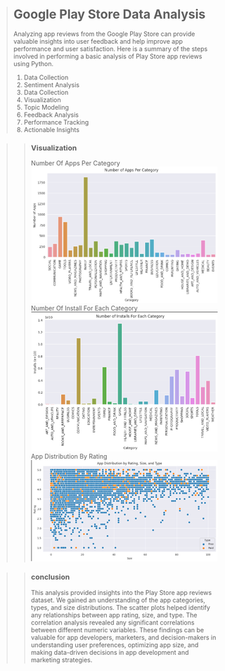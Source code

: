 > # Google Play Store Data Analysis 
> Analyzing app reviews from the Google Play Store can provide valuable insights into user feedback and help improve app performance and user satisfaction. Here is a summary of the steps involved in performing a basic analysis of Play Store app reviews using Python.
> 1. Data Collection
> 2. Sentiment Analysis
> 3. Data Collection
> 4. Visualization
> 5. Topic Modeling
> 6. Feedback Analysis
> 7. Performance Tracking
> 8. Actionable Insights

>> ### Visualization
>> Number Of Apps Per Category
![Number Of Apps Per Category](https://github.com/deepakkush02/Play-Store-Data-Analysis/blob/main/Number%20Of%20Apps%20Per%20Category.png)
>> Number Of Install For Each Category
![Number Of Install For Each Category](https://github.com/deepakkush02/Play-Store-Data-Analysis/blob/main/Number%20Of%20Install%20For%20Each%20Category.png)
>> App Distribution By Rating
![App Distribution By Rating](https://github.com/deepakkush02/Play-Store-Data-Analysis/blob/main/App%20Distribution%20By%20Rating.png)



>> ### conclusion 
>> This analysis provided insights into the Play Store app reviews dataset. We gained an understanding of the app categories, types, and size distributions. The scatter plots helped identify any relationships between app rating, size, and type. The correlation analysis revealed any significant correlations between different numeric variables.
>> These findings can be valuable for app developers, marketers, and decision-makers in understanding user preferences, optimizing app size, and making data-driven decisions in app development and marketing strategies.
